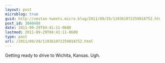 ```yaml
---
layout: post
microblog: true
guid: http://vmstan-tweets.micro.blog/2011/09/29/119361072259018752.html
post_id: 3040488
date: 2011-09-29T04:41:11-0600
lastmod: 2011-09-29T04:41:11-0600
type: post
url: /2011/09/29/119361072259018752.html
---
```

Getting ready to drive to Wichita, Kansas. Ugh.
